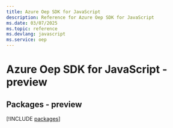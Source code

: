 ```yaml
---
title: Azure Oep SDK for JavaScript
description: Reference for Azure Oep SDK for JavaScript
ms.date: 03/07/2025
ms.topic: reference
ms.devlang: javascript
ms.service: oep
---
```

# Azure Oep SDK for JavaScript - preview
## Packages - preview
[!INCLUDE [packages](oep-index.md)]